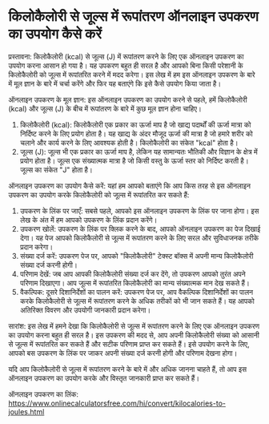 किलोकैलोरी से जूल्स में रूपांतरण ऑनलाइन उपकरण का उपयोग कैसे करें
================================================================

प्रस्तावना: किलोकैलोरी (kcal) से जूल्स (J) में रूपांतरण करने के लिए एक ऑनलाइन उपकरण का उपयोग करना आसान हो गया है। यह उपकरण बहुत ही सरल है और आपको बिना किसी परेशानी के किलोकैलोरी को जूल्स में रूपांतरित करने में मदद करेगा। इस लेख में हम इस ऑनलाइन उपकरण के बारे में मूल ज्ञान के बारे में चर्चा करेंगे और फिर यह बताएंगे कि इसे कैसे उपयोग किया जाता है।

ऑनलाइन उपकरण के मूल ज्ञान: इस ऑनलाइन उपकरण का उपयोग करने से पहले, हमें किलोकैलोरी (kcal) और जूल्स (J) के बीच में रूपांतरण के बारे में कुछ मूल ज्ञान होना चाहिए।

1. किलोकैलोरी (kcal): किलोकैलोरी एक प्रकार का ऊर्जा माप है जो खाद्य पदार्थों की ऊर्जा मात्रा को निर्दिष्ट करने के लिए प्रयोग होता है। यह खाद्य के अंदर मौजूद ऊर्जा की मात्रा है जो हमारे शरीर को चलाने और कार्य करने के लिए आवश्यक होती है। किलोकैलोरी का संकेत "kcal" होता है।
2. जूल्स (J): जूल्स भी एक प्रकार का ऊर्जा माप है, लेकिन यह सामान्यतः भौतिकी और विज्ञान के क्षेत्र में प्रयोग होता है। जूल्स एक संख्यात्मक मात्रा है जो किसी वस्तु के ऊर्जा स्तर को निर्दिष्ट करती है। जूल्स का संकेत "J" होता है।

ऑनलाइन उपकरण का उपयोग कैसे करें: यहां हम आपको बताएंगे कि आप किस तरह से इस ऑनलाइन उपकरण का उपयोग करके किलोकैलोरी को जूल्स में रूपांतरित कर सकते हैं:

1. उपकरण के लिंक पर जाएँ: सबसे पहले, आपको इस ऑनलाइन उपकरण के लिंक पर जाना होगा। इस लेख के अंत में हम आपको उपकरण के लिंक प्रदान करेंगे।
2. उपकरण खोलें: उपकरण के लिंक पर क्लिक करने के बाद, आपको ऑनलाइन उपकरण का पेज दिखाई देगा। यह पेज आपको किलोकैलोरी से जूल्स में रूपांतरण करने के लिए सरल और सुविधाजनक तरीके प्रदान करेगा।
3. संख्या दर्ज करें: उपकरण पेज पर, आपको "किलोकैलोरी" टेक्स्ट बॉक्स में अपनी मान्य किलोकैलोरी संख्या दर्ज करनी होगी।
4. परिणाम देखें: जब आप आपकी किलोकैलोरी संख्या दर्ज कर देंगे, तो उपकरण आपको तुरंत अपने परिणाम दिखाएगा। आप जूल्स में रूपांतरित किलोकैलोरी का मान्य संख्यात्मक मान देख सकते हैं।
5. वैकल्पिक: दूसरे दिशानिर्देशों का पालन करें: उपकरण पेज पर, आप वैकल्पिक दिशानिर्देशों का पालन करके किलोकैलोरी से जूल्स में रूपांतरण करने के अधिक तरीकों को भी जान सकते हैं। यह आपको अतिरिक्त विवरण और उपयोगी जानकारी प्रदान करेगा।

सारांश: इस लेख में हमने देखा कि किलोकैलोरी से जूल्स में रूपांतरण करने के लिए एक ऑनलाइन उपकरण का उपयोग करना बहुत ही सरल है। इस उपकरण की मदद से, आप अपनी किलोकैलोरी संख्या को आसानी से जूल्स में रूपांतरित कर सकते हैं और सटीक परिणाम प्राप्त कर सकते हैं। इसे उपयोग करने के लिए, आपको बस उपकरण के लिंक पर जाकर अपनी संख्या दर्ज करनी होगी और परिणाम देखना होगा।

यदि आप किलोकैलोरी से जूल्स में रूपांतरण करने के बारे में और अधिक जानना चाहते हैं, तो आप इस ऑनलाइन उपकरण का उपयोग करके और विस्तृत जानकारी प्राप्त कर सकते हैं।

ऑनलाइन उपकरण का लिंक: <https://www.onlinecalculatorsfree.com/hi/convert/kilocalories-to-joules.html>